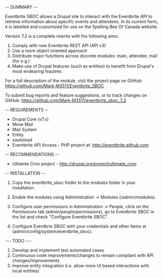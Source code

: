 -- SUMMARY --

Eventbrite SBOC allows a Drupal site to interact with the Eventbrite API to retrieve information about specific events and attendees. In its current form, it is labelled and customized for use on the Spelling Bee Of Canada website.

Version 7.2 is a complete rewrite with the following aims:

1) Comply with new Eventbrite REST API (API v3)
2) Use a more object oriented approach
3) Distribute major functions across discrete modules: main, attendee, mail (for e.g.)
4) Make use of Drupal features (such as entities) to benefit from Drupal's most endearing feautres

For a full description of the module, visit the project page on GitHub:
 https://github.com/Mark-M3511/Eventbrite_SBOC

To submit bug reports and feature suggestions, or to track changes on GitHub:
  https://github.com/Mark-M3511/eventbrite_sboc_7_2

-- REQUIREMENTS --

 * Drupal Core (v7.x)
 * Mime Mail
 * Mail System
 * Entity
 * xautoload 
 * Eventbrite API Access - PHP project at: http://eventbrite.github.com 
 
 -- RECOMMENDATIONS --
 * Ulitamte Cron project - http://drupal.org/project/ultimate_cron

-- INSTALLATION --
  
1) Copy the eventbrite_sboc folder to the modules folder in your installation.

2) Enable the modules using Administration -> Modules (/admin/modules).

3) Configure user permissions in Administration -> People, click on the 
   Permissions tab (admin/people/permissions), go to Eventbrite SBOC in the list 
   and check "Configure Eventbrite SBOC".
  
4) Configure Eventbrie SBOC with your credentials and other items at
   (admin/config/system/eventbrite_sboc).
   
--- TODO ---
1) Develop and implement test automated cases
2) Continuous code improvements/changes to remain compliant with API changes/improvements
3) Improve entity integration (i.e. allow more UI based interactions with local entities)
  

